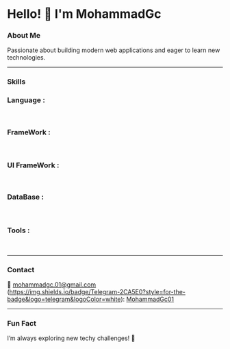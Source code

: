 # Hello! 👋 I'm MohammadGc

### About Me
Passionate about building modern web applications and eager to learn new technologies.

---

### Skills 
### Language : <br>
<img src="https://img.shields.io/badge/javascript-%23323330.svg?style=for-the-badge&logo=javascript&logoColor=%23F7DF1E" style="height:15px;">

### FrameWork : <br>
<img src="https://img.shields.io/badge/vuejs-%2335495e.svg?style=for-the-badge&logo=vuedotjs&logoColor=%234FC08D" style="height:15px;">
<img src="https://img.shields.io/badge/express.js-%23404d59.svg?style=for-the-badge&logo=express&logoColor=%2361DAFB" style="height:15px;">

### UI FrameWork : <br>
<img src="https://img.shields.io/badge/bootstrap-%238511FA.svg?style=for-the-badge&logo=bootstrap&logoColor=white" style="height:15px;">

### DataBase : <br>
<img src="https://img.shields.io/badge/mysql-4479A1.svg?style=for-the-badge&logo=mysql&logoColor=white" style="height:15px;">
<img src="https://img.shields.io/badge/MongoDB-%234ea94b.svg?style=for-the-badge&logo=mongodb&logoColor=white" style="height:15px;">

### Tools : <br>
<img src="https://img.shields.io/badge/github-%23121011.svg?style=for-the-badge&logo=github&logoColor=white" style="height:15px;">
<img src="https://img.shields.io/badge/ejs-%23B4CA65.svg?style=for-the-badge&logo=ejs&logoColor=black" style="height:15px;">

---

### Contact
📧 <a href="mailto:mohammadgc.01@gmail.com">mohammadgc.01@gmail.com</a>  
(https://img.shields.io/badge/Telegram-2CA5E0?style=for-the-badge&logo=telegram&logoColor=white): <a href="https://t.me/MohammadGc01" target="_blank">MohammadGc01</a>

---

### Fun Fact
I’m always exploring new techy challenges! 🚀

